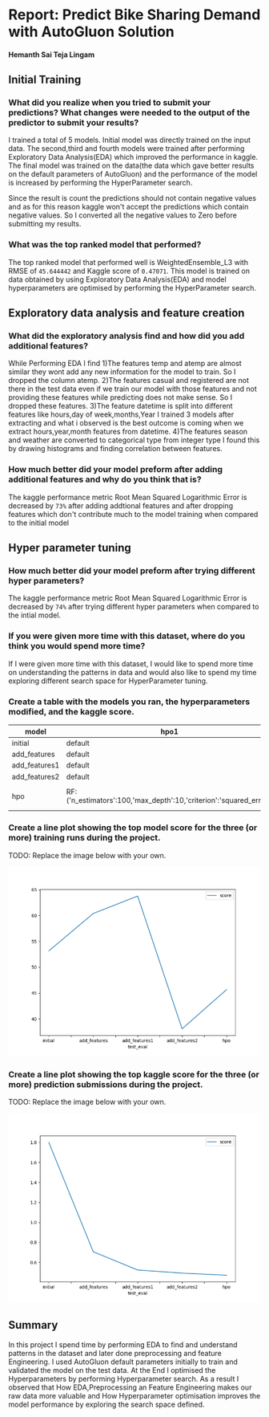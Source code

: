 # Report: Predict Bike Sharing Demand with AutoGluon Solution
#### Hemanth Sai Teja Lingam

## Initial Training
### What did you realize when you tried to submit your predictions? What changes were needed to the output of the predictor to submit your results?
I trained a total of 5 models. Initial model was directly trained on the input data. The second,third and fourth models were trained after performing Exploratory Data Analysis(EDA) which improved the performance in kaggle. The final model was trained on the data(the data which gave better results on the default parameters of AutoGluon) and the performance of the model is increased by performing the HyperParameter search.

Since the result is count the predictions should not contain negative values and as for this reason kaggle won't accept the predictions which contain negative values. So I converted all the negative values to Zero before submitting my results.

### What was the top ranked model that performed?
The top ranked model that performed well is WeightedEnsemble_L3 with RMSE of `45.644442` and Kaggle score of `0.47071`. This model is trained on data obtained by using Exploratory Data Analysis(EDA) and model hyperparameters are optimised by performing the HyperParameter search. 

## Exploratory data analysis and feature creation
### What did the exploratory analysis find and how did you add additional features?
While Performing EDA I find
1)The features temp and atemp are almost similar they wont add any new information for the model to train. So I dropped the column atemp.
2)The features casual and registered are not there in the test data even if we train our model with those features and not providing these features while predicting does not make sense. So I dropped these features.
3)The feature datetime is split into different features like hours,day of week,months,Year I trained 3 models after extracting and what i observed is the best outcome is coming when we extract hours,year,month features from datetime.
4)The features season and weather are converted to categorical type from integer type
I found this by drawing histograms and finding correlation between features.

### How much better did your model preform after adding additional features and why do you think that is?
The kaggle performance metric Root Mean Squared Logarithmic Error is decreased by `73%` after adding addtional features and after dropping features which don't contribute much to the model training when compared to the initial model

## Hyper parameter tuning
### How much better did your model preform after trying different hyper parameters?
The kaggle performance metric Root Mean Squared Logarithmic Error is decreased by `74%` after trying different hyper parameters when compared to the intial model.

### If you were given more time with this dataset, where do you think you would spend more time?
If I were given more time with this dataset, I would like to spend more time on understanding the patterns in data and would also like to spend my time exploring different search space for HyperParameter tuning.

### Create a table with the models you ran, the hyperparameters modified, and the kaggle score.
|model|hpo1|hpo2|hpo3|score|
|--|--|--|--|--|
|initial|default|default|default|1.79978|
|add_features|default|default|default|0.70549|
|add_features1|default|default|default|0.52283|
|add_features2|default|default|default|0.49140|
|hpo|RF:('n_estimators':100,'max_depth':10,'criterion':'squared_error')|CAT':('iterations':100,'learning_rate':0.01)|hyperparamters_kwargs:('num_trails':10,'searcher':'random','scheduler': 'local') |0.47071| 

### Create a line plot showing the top model score for the three (or more) training runs during the project.

TODO: Replace the image below with your own.

![model_train_score.png](model_train_score.png)

### Create a line plot showing the top kaggle score for the three (or more) prediction submissions during the project.

TODO: Replace the image below with your own.

![model_test_score.png](model_test_score.png)

## Summary
In this project I spend time by performing EDA to find and understand patterns in the dataset and later done preprocessing and feature Engineering. I used AutoGluon default parameters initially to train and validated the model on the test data. At the End I optimised the Hyperparameters by performing Hyperparameter search.
As a result I observed that How EDA,Preprocessing an Feature Engineering makes our raw data more valuable and How Hyperparameter optimisation improves the model performance by exploring the search space defined.
